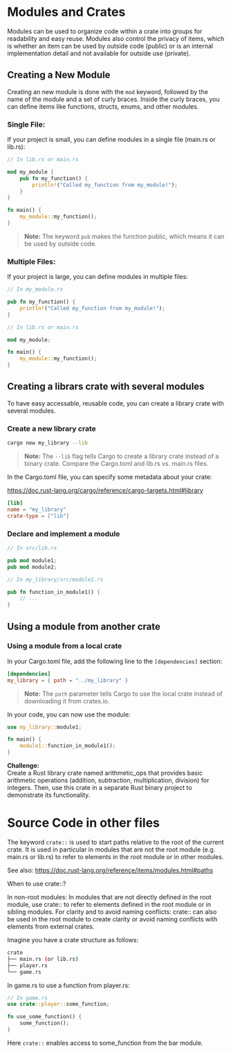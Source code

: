 # Modules and Crates

Modules can be used to organize code within a crate into groups for readability and easy reuse. Modules also control the privacy of items, which is whether an item can be used by outside code (public) or is an internal implementation detail and not available for outside use (private).

## Creating a New Module

Creating an new module is done with the `mod` keyword, followed by the name of the module and a set of curly braces. Inside the curly braces, you can define items like functions, structs, enums, and other modules.

### Single File:

If your project is small, you can define modules in a single file (main.rs or lib.rs):

```rust
// In lib.rs or main.rs

mod my_module {
    pub fn my_function() {
        println!("Called my_function from my_module!");
    }
}

fn main() {
    my_module::my_function();
}
```

>**Note:** The keyword `pub` makes the function public, which means it can be used by outside code.

### Multiple Files:

If your project is large, you can define modules in multiple files:

```rust
// In my_module.rs

pub fn my_function() {
    println!("Called my_function from my_module!");
}
```

```rust
// In lib.rs or main.rs

mod my_module;

fn main() {
    my_module::my_function();
}
```

## Creating a librars crate with several modules

To have easy accessable, reusable code, you can create a library crate with several modules.

### Create a new library crate

```bash
cargo new my_library --lib
```

> **Note:** The `--lib` flag tells Cargo to create a library crate instead of a binary crate. Compare the Cargo.toml and lib.rs vs. main.rs files.


In the Cargo.toml file, you can specify some metadata about your crate:

https://doc.rust-lang.org/cargo/reference/cargo-targets.html#library
```toml
[lib]
name = "my_library"
crate-type = ["lib"]
```


### Declare and implement a module

```rust
// In src/lib.rs

pub mod module1;
pub mod module2;
```

```rust
// In my_library/src/module1.rs

pub fn function_in_module1() {
    // ...
}
```

## Using a module from another crate

### Using a module from a local crate

In your Cargo.toml file, add the following line to the `[dependencies]` section:

```toml
[dependencies]
my_library = { path = "../my_library" }
```

> **Note:** The `path` parameter tells Cargo to use the local crate instead of downloading it from crates.io.

In your code, you can now use the module:

```rust
use my_library::module1;

fn main() {
    module1::function_in_module1();
}
```

**Challenge:**  
Create a Rust library crate named arithmetic_ops that provides basic arithmetic operations (addition, subtraction, multiplication, division) for integers. Then, use this crate in a separate Rust binary project to demonstrate its functionality.


# Source Code in other files

The keyword `crate::` is used to start paths relative to the root of the current crate. It is used in particular in modules that are not the root module (e.g. main.rs or lib.rs) to refer to elements in the root module or in other modules.

See also: https://doc.rust-lang.org/reference/items/modules.html#paths

When to use crate::?

In non-root modules: In modules that are not directly defined in the root module, use crate:: to refer to elements defined in the root module or in sibling modules.
For clarity and to avoid naming conflicts: crate:: can also be used in the root module to create clarity or avoid naming conflicts with elements from external crates.

Imagine you have a crate structure as follows:

```bash
crate
├── main.rs (or lib.rs)
├── player.rs
└── game.rs
````

In game.rs to use a function from player.rs:

```rust
// In game.rs
use crate::player::some_function;

fn use_some_function() {
    some_function();
}
````
Here `crate::` enables access to some_function from the bar module.

